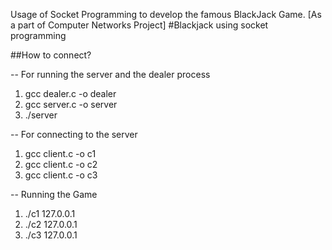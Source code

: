 
Usage of Socket Programming to develop the famous BlackJack Game.  [As a part of Computer Networks Project]
#Blackjack using socket programming

##How to connect?

-- For running the server and the dealer process
1. gcc dealer.c -o dealer
2. gcc server.c -o server
3. ./server



-- For connecting to the server

1. gcc client.c -o c1
2. gcc client.c -o c2
3. gcc client.c -o c3


-- Running the Game

1. ./c1 127.0.0.1
2. ./c2 127.0.0.1 
3. ./c3 127.0.0.1

